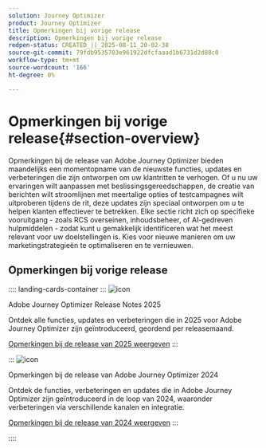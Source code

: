 ```yaml
---
solution: Journey Optimizer
product: Journey Optimizer
title: Opmerkingen bij vorige release
description: Opmerkingen bij vorige release
redpen-status: CREATED_||_2025-08-11_20-02-38
source-git-commit: 79fdb9535703e961922dfcfaaad1b6731d2d88c0
workflow-type: tm+mt
source-wordcount: '166'
ht-degree: 0%

---
```



# Opmerkingen bij vorige release{#section-overview}

Opmerkingen bij de release van Adobe Journey Optimizer bieden maandelijks een momentopname van de nieuwste functies, updates en verbeteringen die zijn ontworpen om uw klantritten te verhogen. Of u nu uw ervaringen wilt aanpassen met beslissingsgereedschappen, de creatie van berichten wilt stroomlijnen met meertalige opties of testcampagnes wilt uitproberen tijdens de rit, deze updates zijn speciaal ontworpen om u te helpen klanten effectiever te betrekken. Elke sectie richt zich op specifieke vooruitgang - zoals RCS overseinen, inhoudsbeheer, of AI-gedreven hulpmiddelen - zodat kunt u gemakkelijk identificeren wat het meest relevant voor uw doelstellingen is. Kies voor nieuwe manieren om uw marketingstrategieën te optimaliseren en te vernieuwen.

## Opmerkingen bij vorige release

:::: landing-cards-container
:::
![icon]( https://cdn.experienceleague.adobe.com/icons/list-check.svg)

Adobe Journey Optimizer Release Notes 2025

Ontdek alle functies, updates en verbeteringen die in 2025 voor Adobe Journey Optimizer zijn geïntroduceerd, geordend per releasemaand.

[Opmerkingen bij de release van 2025 weergeven](../using/rn/release-notes-2025.md)
:::

:::
![icon]( https://cdn.experienceleague.adobe.com/icons/list-check.svg)

Opmerkingen bij de release van Adobe Journey Optimizer 2024

Ontdek de functies, verbeteringen en updates die in Adobe Journey Optimizer zijn geïntroduceerd in de loop van 2024, waaronder verbeteringen via verschillende kanalen en integratie.

[Opmerkingen bij de release van 2024 weergeven](../using/rn/release-notes-2024.md)
:::

::::
